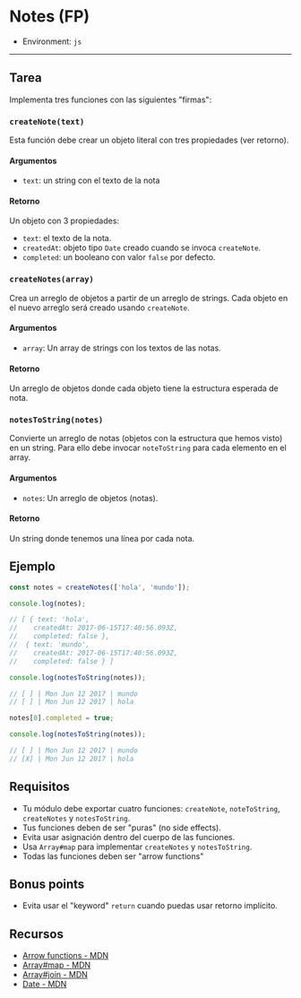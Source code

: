 # Notes (FP)

* Environment: `js`

***

## Tarea

Implementa tres funciones con las siguientes "firmas":

### `createNote(text)`

Esta función debe crear un objeto literal con tres propiedades (ver retorno).

#### Argumentos

* `text`: un string con el texto de la nota

#### Retorno

Un objeto con 3 propiedades:

* `text`: el texto de la nota.
* `createdAt`: objeto tipo `Date` creado cuando se invoca `createNote`.
* `completed`: un booleano con valor `false` por defecto.

### `createNotes(array)`

Crea un arreglo de objetos a partir de un arreglo de strings. Cada objeto en el
nuevo arreglo será creado usando `createNote`.

#### Argumentos

* `array`: Un array de strings con los textos de las notas.

#### Retorno

Un arreglo de objetos donde cada objeto tiene la estructura esperada de nota.

### `notesToString(notes)`

Convierte un arreglo de notas (objetos con la estructura que hemos visto) en un
string. Para ello debe invocar `noteToString` para cada elemento en el array.

#### Argumentos

* `notes`: Un arreglo de objetos (notas).

#### Retorno

Un string donde tenemos una línea por cada nota.

## Ejemplo

```js
const notes = createNotes(['hola', 'mundo']);

console.log(notes);

// [ { text: 'hola',
//    createdAt: 2017-06-15T17:40:56.093Z,
//    completed: false },
//  { text: 'mundo',
//    createdAt: 2017-06-15T17:40:56.093Z,
//    completed: false } ]

console.log(notesToString(notes));

// [ ] | Mon Jun 12 2017 | mundo
// [ ] | Mon Jun 12 2017 | hola

notes[0].completed = true;

console.log(notesToString(notes));

// [ ] | Mon Jun 12 2017 | mundo
// [X] | Mon Jun 12 2017 | hola
```

## Requisitos

* Tu módulo debe exportar cuatro funciones: `createNote`, `noteToString`,
  `createNotes` y `notesToString`.
* Tus funciones deben de ser "puras" (no side effects).
* Evita usar asignación dentro del cuerpo de las funciones.
* Usa `Array#map` para implementar `createNotes` y `notesToString`.
* Todas las funciones deben ser "arrow functions"

## Bonus points

* Evita usar el "keyword" `return` cuando puedas usar retorno implícito.

## Recursos

* [Arrow functions - MDN](https://developer.mozilla.org/en-US/docs/Web/JavaScript/Reference/Functions/Arrow_functions)
* [Array#map - MDN](https://developer.mozilla.org/en-US/docs/Web/JavaScript/Reference/Global_Objects/Array/map)
* [Array#join - MDN](https://developer.mozilla.org/en-US/docs/Web/JavaScript/Reference/Global_Objects/Array/join)
* [Date - MDN](https://developer.mozilla.org/en-US/docs/Web/JavaScript/Reference/Global_Objects/Date)
